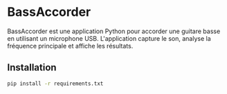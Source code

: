 # BassAccorder

BassAccorder est une application Python pour accorder une guitare basse en utilisant un microphone USB. L'application capture le son, analyse la fréquence principale et affiche les résultats.

## Installation

```sh
pip install -r requirements.txt
